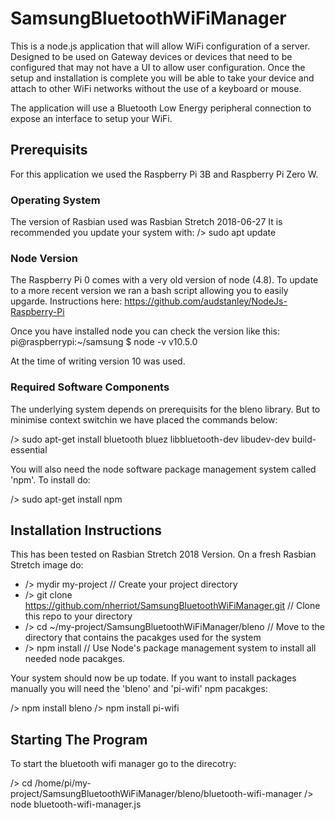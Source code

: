 # SamsungBluetoothWiFiManager
This is a node.js application that will allow WiFi configuration of a server. Designed to be used on Gateway devices or devices that need to be configured that may not have a UI to allow user configuration. Once the setup and installation is complete you will be able to take your device and attach to other WiFi networks without the use of a keyboard or mouse.

The application will use a Bluetooth Low Energy peripheral connection to expose an interface to setup your WiFi.

## Prerequisits
For this application we used the Raspberry Pi 3B and Raspberry Pi Zero W.

### Operating System
The version of Rasbian used was Rasbian Stretch 2018-06-27
It is recommended you update your system with: /> sudo apt update

### Node Version
The Raspberry Pi 0 comes with a very old version of node (4.8). To update to a more recent version we ran a bash script allowing you to easily upgarde. Instructions here:
https://github.com/audstanley/NodeJs-Raspberry-Pi

Once you have installed node you can check the version like this:
      pi@raspberrypi:~/samsung $ node -v
      v10.5.0
      
At the time of writing version 10 was used.

### Required Software Components
The underlying system depends on prerequisits for the bleno library. But to minimise context switchin we have placed the commands below:

  /> sudo apt-get install bluetooth bluez libbluetooth-dev libudev-dev build-essential

You will also need the node software package management system called 'npm'. To install do:

  /> sudo apt-get install npm
   
## Installation Instructions
This has been tested on Rasbian Stretch 2018 Version. On a fresh Rasbian Stretch image do:

* /> mydir my-project                                     // Create your project directory
* /> git clone https://github.com/nherriot/SamsungBluetoothWiFiManager.git    // Clone this repo to your directory
* /> cd ~/my-project/SamsungBluetoothWiFiManager/bleno    // Move to the directory that contains the pacakges used for the system
* /> npm install                                          // Use Node's package management system to install all needed node pacakges.

Your system should now be up todate. If you want to install packages manually you will need the 'bleno' and 'pi-wifi' npm pacakges:

/> npm install bleno 
/> npm install pi-wifi

## Starting The Program
To start the bluetooth wifi manager go to the direcotry:

  /> cd /home/pi/my-project/SamsungBluetoothWiFiManager/bleno/bluetooth-wifi-manager
  /> node bluetooth-wifi-manager.js
  

